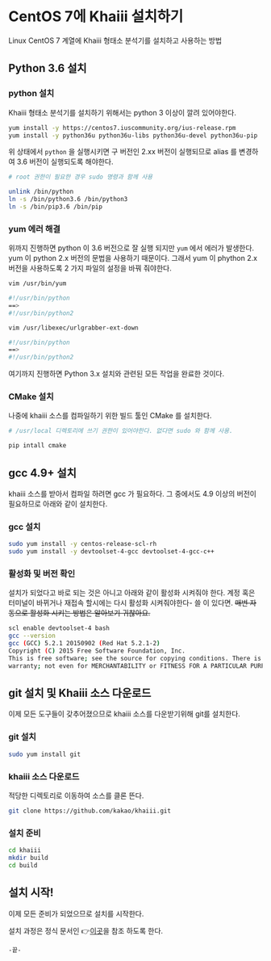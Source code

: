 # CentOS 7에 Khaiii 설치하기

Linux CentOS 7 계열에  Khaiii 형태소 분석기를 설치하고 사용하는 방법

## Python 3.6 설치

### python 설치

Khaiii 형태소 분석기를 설치하기 위해서는 python 3 이상이 깔려 있어야한다.

```bash
yum install -y https://centos7.iuscommunity.org/ius-release.rpm
yum install -y python36u python36u-libs python36u-devel python36u-pip
```

위 상태에서 ```python``` 을 실행시키면 구 버전인 2.xx 버전이 실행되므로 alias 를 변경하여 3.6 버전이 실행되도록 해야한다.

```bash
# root 권한이 필요한 경우 sudo 명령과 함께 사용

unlink /bin/python
ln -s /bin/python3.6 /bin/python3
ln -s /bin/pip3.6 /bin/pip
```

### yum 에러 해결

위까지 진행하면 python 이 3.6  버전으로 잘 실행 되지만 `yum` 에서 에러가 발생한다. yum 이 python 2.x 버전의 문법을 사용하기 때문이다. 그래서 yum 이 phython 2.x 버전을 사용하도록 2 가지 파일의 설정을 바꿔 줘야한다.

```bash
vim /usr/bin/yum

#!/usr/bin/python
==>
#!/usr/bin/python2
```

```bash
vim /usr/libexec/urlgrabber-ext-down

#!/usr/bin/python
==>
#!/usr/bin/python2
```

여기까지 진행하면 Python 3.x 설치와 관련된 모든 작업을 완료한 것이다.

### CMake 설치

나중에 khaiii 소스를 컴파일하기 위한 빌드 툴인 CMake 를 설치한다.

```bash
# /usr/local 디렉토리에 쓰기 권한이 있어야한다. 없다면 sudo 와 함께 사용.

pip intall cmake
```

## gcc 4.9+ 설치

khaiii 소스를 받아서 컴파일 하려면 gcc 가 필요하다. 그 중에서도 4.9 이상의 버전이 필요하므로 아래와 같이 설치한다.

### gcc 설치

```bash
sudo yum install -y centos-release-scl-rh
sudo yum install -y devtoolset-4-gcc devtoolset-4-gcc-c++
```

### 활성화 및 버전 확인

설치가 되었다고 바로 되는 것은 아니고 아래와 같이 활성화 시켜줘야 한다. 계정 혹은 터미널이 바뀌거나 재접속 할시에는 다시 활성화 시켜줘야한다- 쓸 이 있다면. ~~매번 자동으로 활성화 시키는 방법은 알아보기 귀찮아요.~~

```bash
scl enable devtoolset-4 bash
gcc --version
gcc (GCC) 5.2.1 20150902 (Red Hat 5.2.1-2)
Copyright (C) 2015 Free Software Foundation, Inc.
This is free software; see the source for copying conditions. There is NO
warranty; not even for MERCHANTABILITY or FITNESS FOR A PARTICULAR PURPOSE.
```

## git 설치 및 Khaiii 소스 다운로드

이제 모든 도구들이 갖추어졌으므로 khaiii 소스를 다운받기위해 git를 설치한다.

### git 설치

```bash
sudo yum install git
```

### khaiii 소스 다운로드

적당한 디렉토리로 이동하여 소스를 클론 뜬다.

```bash
git clone https://github.com/kakao/khaiii.git
```

### 설치 준비

```bash
cd khaiii
mkdir build
cd build
```

## 설치 시작!

이제 모든 준비가 되었으므로 설치를 시작한다. 

설치 과정은 정식 문서인 :point_right:[이곳](https://github.com/kakao/khaiii/wiki/%EB%B9%8C%EB%93%9C-%EB%B0%8F-%EC%84%A4%EC%B9%98#%EB%B9%8C%EB%93%9C)을 참조 하도록 한다.

```-끝-```
